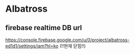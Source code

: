 # Albatross

## firebase realtime DB url  
https://console.firebase.google.com/u/0/project/albatross-ed1d1/settings/iam?hl=ko (!!현재 닫힘!!)

